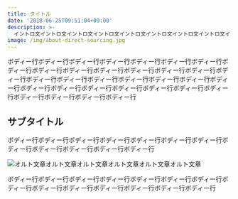 ```yaml
---
title: タイトル
date: '2018-06-25T09:51:04+09:00'
description: >-
  イントロ文イントロ文イントロ文イントロ文イントロ文イントロ文イントロ文イントロ文イントロ文イントロ文イントロ文イントロ文イントロ文イントロ文イントロ文イントロ文イントロ文イントロ文イントロ文イントロ文イントロ文イントロ文イントロ文イントロ文イントロ文イントロ文イントロ文イントロ文イントロ文イントロ文
image: /img/about-direct-sourcing.jpg
---
```

ボディー行ボディー行ボディー行ボディー行ボディー行ボディー行ボディー行ボディー行ボディー行ボディー行ボディー行ボディー行ボディー行ボディー行ボディー行ボディー行ボディー行ボディー行ボディー行ボディー行ボディー行ボディー行ボディー行ボディー行ボディー行ボディー行ボディー行ボディー行ボディー行ボディー行ボディー行ボディー行ボディー行



## サブタイトル

ボディー行ボディー行ボディー行ボディー行ボディー行ボディー行ボディー行ボディー行ボディー行ボディー行ボディー行ボディー行



![オルト文章オルト文章オルト文章オルト文章オルト文章オルト文章](/img/about-single-origin.jpg)

ボディー行ボディー行ボディー行ボディー行ボディー行ボディー行ボディー行ボディー行ボディー行ボディー行ボディー行ボディー行ボディー行ボディー行
